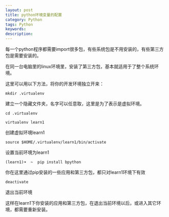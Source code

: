 ```yaml
---
layout: post
title: python环境变量的配置
category: Python
tags: Python
keywords: 
description: 
---
```


每一个python程序都需要import很多包，有些系统包是不用安装的，有些第三方包是需要安装的。

在同一台电脑里的linux环境里，安装了第三方包，基本就适用于了整个系统环境。

这里可以用以下方法，将你的开发环境独立开来：

```
mkdir .virtualenv
```
建立一个隐藏文件夹，名字可以任意取，这里是为了表示是虚拟环境。

```
cd .virtualenv

virtualenv learn1
```
创建虚拟环境learn1

```
source $HOME/.virtualenv/learn1/bin/activate
```
设置当前环境为learn1

```
(learn1)➜  ~  pip install bpython
```
你在这里通过pip安装的一些应用和第三方包，都只对learn1环境下有效

```
deactivate
```
退出当前环境

这样在learn1下你安装的应用和第三方包，在退出当前环境以后，或进入其它环境，都需要重新安装。